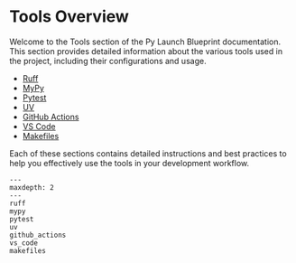 # Tools Overview

Welcome to the Tools section of the Py Launch Blueprint documentation. This section provides detailed information about the various tools used in the project, including their configurations and usage.

<!-- ## Table of Contents -->

- [Ruff](ruff.md)
- [MyPy](mypy.md)
- [Pytest](pytest.md)
- [UV](uv.md)
- [GitHub Actions](github_actions.md)
- [VS Code](vs_code.md)
- [Makefiles](makefiles.md)

Each of these sections contains detailed instructions and best practices to help you effectively use the tools in your development workflow.

```{toctree}
---
maxdepth: 2
---
ruff
mypy
pytest
uv
github_actions
vs_code
makefiles

```